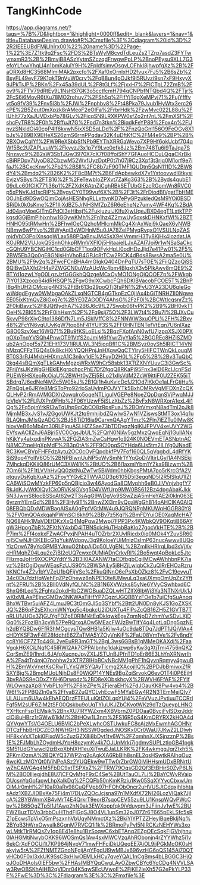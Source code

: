 # TangKinhCode

https://app.diagrams.net/?tags=%7B%7D&lightbox=1&highlight=0000ff&edit=_blank&layers=1&nav=1&title=DatabaseDesign.drawio#R%3Cmxfile%3E%3Cdiagram%20id%3D%22R2lEEEUBdFMjLlhIrx00%22%20name%3D%22Page-1%22%3E7Z1tk9q2Fsc%2FDS%2BTsWyM8cvdTdLeuZs2TZrp7asdZ3FYTwymxmR3%2B%2BmvjB8ASzYytmSZczqdFrwgwPpLP%2BnoPEysu9XLL7G3efoYLfxwYhqLl4n1bmKalulY9H%2FpldfsimvOsgvLOFhkl8jhwpfgXz%2B%2FaORXd8HC3568MImiMAk2pxcfo%2FXaf0xOrnlxHD2fvux7FJ5%2B6sZb%2BsyFL49eyF79K1gkT9nVuW0crv%2FqB8un4pOJkf9l5RUvzi9sn7xF9HxyyX9JPkTrJP%2BKn%2Fx45a39dUL%2F8tGLf%2FjxxH7%2FlCTpL72ZmB%2Fov9%2FTV79dRtEy9L1NsH37GK3o5cctfcmH794qCNPbfNTQbd4Q%2FTjr%2FcS6i6MoyR6tXu78MO2rohuy7%2FSh5q%2FlfYjTdgXeMPvj71%2FujYfffvvt5o9fV39%2Fnv5l3b%2FJW%2Fnphbv8%2Ft48Pka79Jvub1HyWtx3erc26cPE%2B5Zeut0mXpzk8rAMeoF2eOIFa%2FrbrHdk%2FzwMvc022L88u%2FIUhIt77zXaJUVDxbPb78GLv%2FicqSN9LRXKPW0sfZo2nt7nL%2FmXSf%2FshcFyTR8%2F0h%2BffuJt7G%2Fpd7n3tkn%2BiqdkFeYP89%2Fox4n%2FUnvzSNkldOj40cpP4lf6kvwN5ixXSD5qLDd%2F%2FnzQoGnl156O9FeOGy8X1bJs%2B9BX9EHeXS26zmS6rrnPPqdav32K4uDftKfC%2FM4e9%2BP%2B%2BXOwCqlYf%2FW9ReXSbbSfNPb9EYThXRRGaWevo7XP9Hf6okUcbf704qWf5Bc2UZAPLvuW%2FkvvzJ3x1p7Y9Lve0efk8Jz%2Bm748Tu6i9TaJqa7SNnzavc9%2B2sW3SbTJGw3970X7cX7f08ffoiShY7GFAuoHCCuLQgaCKrBkicBiRPDpv7UyoD82CbzwM52WvfUyzDptP0t7h07j9Cz3Xpf3t3rjq0M1orf9e7ifaJ%2BCxcKnw%2Fb2%2BSlI%2FC8b7zF90TMF1QUDtn5QsN111D%2BW8dY4%2Bmdq2%2B26K2%2F8cBM7t%2B6FdApbewkdX7v1Ystoovwdl8tkysiEvjzVSBysl%2FTB16%2F%2FeTewbIoZPXvt7ZaKg363%2B%2Byds4qubE109dLc60fCIK771j36p1%2FZXdK6AtnZiCghRBkSETUbGlEzcRGomWn8RVC0p5xPNvKJd1scRiP%2BygvCY0T99vuf6X%2B%2F3t%2FrDiodBIVgatTbHME0OJhEd9DSwOQimCojAsHESNhgRLLxttvnKD7ePyGPzukIedQsM9YOi0BSDSRiDk0k0sKme%2F1IIjXdBZ5JrNH3MfZpZ6R6eEheNz7umy4WF4Kq%2BdAJd04agMoeGlTmGPdOl3eHibsj%2FukjuzuiJKIfuXjwUqeJBX04egT1LxtkTPPkgsdGGjBmPjhjxnhw1GGywKMh%2Fn1hz4Z2mwUy5oxskDHNKxfWI%2BZTHNHO95tRMwHn%2BFhwIOeCQzhcMHlcmMkCg4XrAxWej9kQaeX6yNWBNBmw6wPYvo%2BWyAqi3xWDHnM5u0JA78ZelPMyqRvqxO1VSULNqZASmjdVbD3PoIXnsqgWLax588PQaBnyJM4SsX9eIVmmrH3Ty8KjHk4IozdatJAKOJRM2VUJokQ5SnhOhkpRMmVXFIOj5HitaaieILJxAZAl7Joi9r1wNSaSaCkccGQhU9YBCNGiHC1cd0GlbCFT1oo9OFykHpLl0odHDzJljd7e41Pw01%2F5%2BW5Eb3Qo0gE8GNjsHhVhoB4GPJc8tTCw2RiCK4dBds8BwsA2ma5e0U%2BMU%2F9v2q%2FwcFCnBHA4mGIgkQ404DnPqTU7sTOE%2FiiQZzoQiSS6QlBwDAXfd2H4sPZWGCN0uWzAUcWc4bm4BlgxhX3v5PlkAwv8mQE9%2BTYd1qzwLYgO0LgzJzfGGGkhQQzgeMCxOyMO1ONgOjQOOEZp%2FWkgb7lY013Xzoop64idRHSQP%2FgvG9xlXCwbcFQh6DKlBVacobFCOE5T%2BnPl8g4hUH2iCMcpig4N3%2FtBr613q29poQTj3fsPN1%2FvU3YA23DU6gIeGowWdgdEgyw0WMbgaOAkZLxqNGTCB4gGTkpEzC0jIAx4bGiTNRHZII0NgweEE05ixKtmQyZ8iGxg7c%2BYE0ZAGODY4AhsG%2FzF0i%2BCWtIcqsnrZz%2F0kiBavz%2F8JQt9ydhA7%2B6J6c9fL27Swob06fvPK2%2B9%2BH0vkT1OeH%2BI05%2FrF0ihHxm%2F%2Fq9sij75O%2F3LW7t4%2Bu7l%2BJXvCu5kvyP98rXiyC9to1386DfN7Lm5JSkIVffC8%2FNNWW3xuOPLi%2FH%2Bxv48%2FcYN6vqUUvKgW7top8hF41YUlf3S%2FF0HNTENTefVtEgn7U6nlXazG8O0SzvXez16WQ71%2Bu9fKSLoELsi%2BqzFXofAnN0wfU7jzpqXSJXl0PXnOXpTnqYVSQh4PnwOT91VtfS2oJmjM6fYwrZjyYIa5%2BGGREc8HZjSZMDub2AnOppf5s7Z1EHt173V1lRULWL3N5joqBfl1C%2BMSyz0oySh5lRICT14VNhMzqCFFzTGQ4s0k8kcHXiYQQHPnjJnHXgwQqCTYlry5HIFCTWnQkLouqMBT0S3rPJ4MkbHHXmzA1C3njkv1dE%2FuyD2H0L%2Fp5%2B%2Bv3TuQbC0kg44sBQmXgTLkGAhvMgzpWRxW9hCr58sbk13XTtZXNYUuvC3j3GwSc%2FrjjYsiJKzWgGHEkIEKgrpchpcPhE7DfZfgqQ8RKaPj95Fnx3elD6RcIJcnFSdPUEW8HSXeoRcOiaU%2BWHt0yZEj5BLo21xllsVdM2ZcW9ittiF0U2ZEK55iTSBdrg7J6edNef4MZc5W05kJ%2B1Qj1h4uKvicDcfJ21Od7lKkOe1aLFrGtjHu%2FnQgLe6JRYe8MrSToPro92rloSaUyImPOJVYTk5BxhOMRvVgMFDXnZcQKQLHvP2rRmAVMGDXh2owqlro5oqeNTLjguIVGEPe8NoeZQpDqnSVjPwqMJJIcVIpV%2FLPJXPn9FHb%2F06YUzwF5jSLzXbZz%2ByFxN8WRXorA1exL4i1Qg%2Fq5pjnYrkRI3wTqUhp9qQbCO8zRpsPuaJ%2BOnVmxgN8adTml2pJk8MjmMB3xJvS1vJ2GgoUWKJt2tq9mhjibdZQwlwS7wN1VZiswsStMT3ox14q1uRLAQImJMlsQzADG%2BJ58TiD16ia9CarvnQAAgYTmz%2Fln7jEZTu0lMw8KhioyVeB6oMb4m30RLPjguASLHZZSae73bTDDyqzNglKlJFPVV4xeUVY2WGEVfswACIlZnJ6ABjri5VC0CgsJbUL%2FQrN0NlAv5gzMxzQwqEqNj1GulIANxhKjkYy4aIxgdjnPKvwA%2FGZlA3mZwCsHgw1o924K0NOEVmETASNptnACN8MCZtpeHgXpMdF%2B3p0tA%2FF9Cl0pqSCYHda6IJs5tm2lLlYg0JNadERC3KwCBVpFHFFdzAytu2OC0cOyFQpcbkfPV7Fof160QL5qVqgbdL4dRfYKSiS9qo4YoIlV6O5%2BNPBIwnUuNP5oWySmNr1YYqGoDiVltirLGyI1A4NSEki7MhckqDKKiiQ86rUMC3XW41K%2BtUO%2B6l1axmlYbm1YZka9Blzwm%2B7Om6i%2F1tLVVhHvQQ0zktNuZwTvr5BWdm0hbKbgsPMtA7po5rKrcGfA2VptquyDsKgbXuAz%2FoyYYGvE2TWVAOD3p6105D5l3egqND5l2R5lSIqU1lZtCA6WiSOwMYzkFP60p5nQBjcio3w46AyodGa8CMvphh6eB0JIVVnjvhgfY7RkJdKJyWdOlQy1CkORVKsjGVsg504VWfUrp9MW0BS612Bz4dpgAbaKJkk5N3JwmS8IocBSSoAt62w2T3sAgG9WDgVo9SSwZzjA5mHeYAE2i0kln063E6yrzmYEmGd%2B8%2F3Hy9T%2BnwZXI3m9yQgaWgGhB14oAHCIKA0AIQ08EBQbQDxMDWBagAISxA0gPpfVGtMW4u9JQRQNRgMKUWqHGGR80Y8%2FV0mQOAxkqahPWmSCI6kh9%2BBv7z5KgI%2BmFDYuiOE0XagMcHA7NQ68AHk1MaVDEfDKzXxQ4MgPgw2Mwpj7FPP3Px4KWbkQV9OKqtiB66AYgW3HpogZbB%2FXtNY4xbD4lTBNSdicHuTHabBaKlo27gocVkHTE%2B%2BP7im%2Ff4oxkxFZwACPyxjNPAH4uTOZrbr2XUvIRjcdx0iq0MOk4YZuvSR60njI5CwNJH3KEBcG1gYukjWdppyJ3g9KoloeYUiMnizCsImP63nucAwwv8UQoYizOrwA78yYcGPMBYJmuO2hbpAjDq50LVgENL%2BZmIlkHRIrqLlbd3sVjXvcHRMqhZ04Lqu2eZjBI2cUQ7cwxc0UMjADnCrkyRI%2Bo5wqt4pBokLc5JtcFIlzmgJoHr9XOCPQYdtY%2B3Il0AZANW7taCDfbgbCgilMCwAWhhbnPK7iavz%2BtOgjDgwWEqsFzUJS90%2BWSAjLy5j8HZjLwiqbCkZuQlRrEHOaRzruhKNCfv4Z2v1bYVZeU1bQFijVSe%2FkuQlNnO6ePsXbOZkz8%2FvC19cvyuT34c0Du7dzHqWehFqZPzOhewz8nNPE1OtelUMwuLq3xaUXmpOmUqZz2Yftnt%2FRU%2B%2Bll0VdNyfQLNC%2B1N6XVWzks85yNe6YVyCSwhbxd6CShxQ6tLed%2Fghta2pkdHIbC2WOBuaDZQLwHTZlfX6IbWj3Ya3NTNXrUk1JwKlxMLAaPEjncGMDw3NKWAsTiHfYP7CgzrUGQBBYzFOe1b7ujCfgSuAnoqBhxWTBvr5uiAFZ4LmuJ9C3tOmGJl5q3SYbf%2Btt2UN0Dn8yKJS1GoZXSKJQ%2B6pF2sEXhcmWNYpg5c4bqkcU2jDUXTu4FlPsZcQB16ZH5Z1GVTB7TnRLU1JUOe3ZjGUYgFDZpE0RIMl4tEqDklqwkEgxZgmNpD7zhmYwSDvLXjDGq0%2FozlBh3cyW57PeRQrxqAOw5MEacFWJzBwTIfY4q4LotLqDng5qzNEh2dBYQBDw6FfR3hMCgcysTQw8HB1a5Kjlw4uOc9da8TDq7JdPT1JQiVIAx4cHDYKSF3wF4E28fddhtE62ZaTMA5YZOyVnKjF%2FaU08Vm1Ve%2Fv8ndYcc8Yl6CF7ZTo44GL2yeEuRR3mGT%2BgL3ws6GBsB1gMMeOKAXdj%2FaaVgqkH6XCiLNqfC45IRWI2Ak7CPPAIbnhc1dakjzwp6yKw3gXtjTmi4756nQK2CqrSmZE9i1hrdL6JAfgXucnpJpyZXLJSTUnBJPfnTD1oEr86E3LhYnXRNwrlhA%2Fa4tTr4mjO7pohhw2xXTRZ8IHbBCyNBcMV1gPhF1hQyvnRqmyy4gwuBH%2BmWxVnetKsCRwTLYxQWSYQAyTIcmg2XAcojIlQ%2BPDJbBmiwxZfR5XYBjg%2BmgMUoLNjhDs8F0WiQP14YNEs9BgZqiSrvokQ6evO1T4i0P6EjH3bvRA0S9eODxZY6H6Drwpdz%2BD8eXObskhcyX%2BWVH6FfAF%2FYIfWLOwnzaXp8IYvbPLtoPI%2F8leZPe%2FjeraEH%2FdJOauKK8Pw4vo4%2BW6f%2FPBQZln0a%2FfvaB2ZuQYCLyhEcwF5MYaEGw4R2N3TEmMejQIy7ULAUum6UAw4kEhAEQDrzFTEULulQtIZOLqpYUj4%2FeVVuzJPvtiuuTCCRrlFqf5M2sUF6ZiM2tSFG0Qskbu9oUqTYluUKJZbCKvotWKz9dTzQueypLHNOYXHtcnFspTEMsjk%2BhxXU7lRYWZxm4XBVbrnZ0PDOaa0BycjFylSDxrJddrcIOi8uHBrz1rGWw61kMi%2BtHOw1L3nm%2FS16R5pS4KmORYRX2kHOA4dQYVgwYTsVG4OELU6BViC2bPeXLwhcOSTUwkuFC8cAjzMxEwmhAGOHNrDTCzFhbBHDCZEOjNWHGH3jNSSWOgdedJNOSKx0Cr0WaU7JKwZ2LDlwhHF8kxVsXTpkj0FixoW5cZuzGZX8i8bDyt1tv6W%2FZqmhnXJXSjnzznP%2Bs1E%2FJMbLhZOydmHJYpH8ozymKv4k7OJUnMrkj7igdmvSUPLztloGB41pgkSM51UdGYwwcl2jzBxpXbhlXH1euXjTwuEJaLLKRK%2FK4wkmgqJgrZIxh5%2FKmiOzmA%2BQKYQ37WP2rq2oAgkXA6RbBIh8snEL2qsHSwtkRAlhqOuz6wcKLzMGYQt0IViNPeASz2YUQEkw9wTTw0rZbrGW0IViHHsmUDxBRNrtUwZhCAWGAg4M5FbDC9xtTSPXxZ%2FTRW79OqsGD2Qf3EtBHirS0ZyP6LNM%2BO0lIjegjdhE8U7jCFQvMtgF9xC4Se%2BUtTauOL7Lj%2BaYCWyRVaipDUcsnYqGofapwLhpXalkDq%2FCQFb50nKmKRziu1Kw05SqXYYvcCbxwUmOiMJr0mH%2F10aR0aRv98CuQFVpb97HFOhObOncr2uHVUSJtCdqxjhIbhtasAdz1XBZJIDBxKe75Fi4m17DLyZQOcJcjsna97n1MXdfX72NI26LozVIQak7JjlcA%2BYBWnmXB4vMrT4E4QrkrT9eorB7sqoCEV55zu9LU1KnspWQvPWcCbv%2B65OgZTp5l1J1Awp2hN0ak3EWXoppfqk9iVduyqm3JFiinJv1wE%2BUFWZ8uzTDVo3rbbOuHThdFjGqSJ8O4VL1upSm32pJ07Zr6T665pEkLSfc5sRZ1pEcwsTpVixO5mPszxnhVbUqyNMmctXz%2BkiYlYPTZZHeylBqeBkljNq%2BYqB3hWrxOwyalk8GgnM7RVCQ1i1k%2BRmoPyPvI5NlRCKzNEHYWs3xowLMtkTlrRMQsZv1op8E41e8hu1BzSoqwC6xbETAnq2EZgOEcSqkFjGVhjhnu0IAHGMtiNwybOKK96WOSmQs1Aw4sxMWCVzqAhRObonjn4rZYYWhz5i1v6ekCrXdFOCUi1t7KP964jNvpV71mwFHFcjDkUQeqEE7AiOL9ijPGkMcOK0sHakyjw5rA%2FZfNMTZGnoNFgijAgYFgdUI9wMBJx696vzHG6oQS145Ai70QTvHCb0F0xI3xkUK9SsCBxHIwOEMLkHCy7qveYQAL1nCgBms4bLBGGC3HjQoJOoDHAoIs0IEF5bw%2FHAsIMBYQqCwgLAvOZbwCBYc6YcCDg4NVVLSAw3RwOBSKhAIHB2qVlDnr04K5qwSEcUVwoE%2FjKE2IeXh57G2ePkYLP33F%2FwE%3D%3C%2Fdiagram%3E%3C%2Fmxfile%3E
